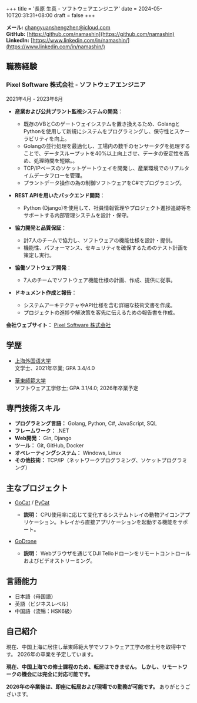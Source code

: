 +++
title = '長原 生真 - ソフトウェアエンジニア'
date = 2024-05-10T20:31:31+08:00
draft = false
+++

**メール:** [changyuanshengzhen@icloud.com](mailto:changyuanshengzhen@icloud.com)  
**GitHub:** [https://github.com/namashin](https://github.com/namashin)  
**LinkedIn:** [https://www.linkedin.com/in/namashin/](https://www.linkedin.com/in/namashin/)

## 職務経験

### Pixel Software 株式会社 - ソフトウェアエンジニア

2021年4月 - 2023年6月

- **産業および公共プラント監視システムの開発**：
  - 既存のVBとCのゲートウェイシステムを置き換えるため、GolangとPythonを使用して新規にシステムをプログラミングし、保守性とスケーラビリティを向上。
  - Golangの並行処理を最適化し、工場内の数千のセンサータグを処理することで、データスループットを40%以上向上させ、データの安定性を高め、処理時間を短縮。。
  - TCP/IPベースのソケットゲートウェイを開発し、産業環境でのリアルタイムデータフローを管理。
  - プラントデータ操作の為の制御ソフトウェアをC#でプログラミング。

- **REST APIを用いたバックエンド開発**：
  - Python (Django)を使用して、社員情報管理やプロジェクト進捗追跡等をサポートする内部管理システムを設計・保守。

- **協力開発と品質保証**：
  - 計7人のチームで協力し、ソフトウェアの機能仕様を設計・提供。
  - 機能性、パフォーマンス、セキュリティを確保するためのテスト計画を策定し実行。

- **協働ソフトウェア開発**：
  - 7人のチームでソフトウェア機能仕様の計画、作成、提供に従事。

- **ドキュメント作成と報告**：
  - システムアーキテクチャやAPI仕様を含む詳細な技術文書を作成。
  - プロジェクトの進捗や解決策を客先に伝えるための報告書を作成。

**会社ウェブサイト：** [Pixel Software 株式会社](https://www.pixelsoft.co.jp/pc/index.html)

## 学歴

- [上海外国语大学](https://www.shisu.edu.cn/)  
  文学士、2021年卒業; GPA 3.4/4.0

- [華東師範大学](https://www.ecnu.edu.cn/)  
  ソフトウェア工学修士; GPA 3.1/4.0; 2026年卒業予定

## 専門技術スキル

- **プログラミング言語：** Golang, Python, C#, JavaScript, SQL
- **フレームワーク：** .NET
- **Web開発：** Gin, Django
- **ツール：** Git, GitHub, Docker
- **オペレーティングシステム：** Windows, Linux
- **その他技術：** TCP/IP（ネットワークプログラミング、ソケットプログラミング）

## 主なプロジェクト

- [GoCat](https://github.com/namashin/GoCat) / [PyCat](https://github.com/namashin/PyCat)
  - **説明：** CPU使用率に応じて変化するシステムトレイの動物アイコンアプリケーション。トレイから直接アプリケーションを起動する機能をサポート。

- [GoDrone](https://github.com/namashin/GoDrone)
  - **説明：** Webブラウザを通じてDJI Telloドローンをリモートコントロールおよびビデオストリーミング。

## 言語能力

- 日本語（母国語）
- 英語（ビジネスレベル）
- 中国語（流暢：HSK6級）

## 自己紹介

現在、中国上海に居住し華東師範大学でソフトウェア工学の修士号を取得中です。
2026年の卒業を予定しています。

**現在、中国上海での修士課程のため、転居はできません。
しかし、リモートワークの機会には完全に対応可能です。**

**2026年の卒業後は、即座に転居および現場での勤務が可能です。**
ありがとうございます。
